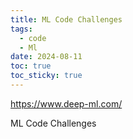 ```yaml
---
title: ML Code Challenges
tags:
  - code
  - Ml
date: 2024-08-11
toc: true
toc_sticky: true
---
```

https://www.deep-ml.com/

ML Code Challenges
# 